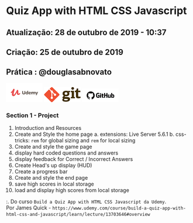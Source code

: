 # Quiz App with HTML CSS Javascript

## Atualização: 28 de outubro de 2019 - 10:37
## Criação: 25 de outubro de 2019
## Prática : @douglasabnovato

![Udemy](/images/logo-udemy.png)
![Git](/images/logo-git.png)
![GitHub](/images/logo-github.png)

### Section 1 - Project
1. Introduction and Resources 
2. Create and Style the home page 
a. extensions: Live Server 5.6.1
b. css-tricks: `rem` for global sizing and `rem` for local sizing
3. Create and style the game page
4. display hard coded questions and answers
5. display feedback for Correct / Incorrect Answers
6. Create Head's up display (HUD)
7. Create a progress bar
8. Create and style the end page
9. save high scores in local storage 
10. load and display high scores from local storage

:. Do curso `Build a Quiz App with HTML CSS Javascript da Udemy`.<br>
Por James Quick - `https://www.udemy.com/course/build-a-quiz-app-with-html-css-and-javascript/learn/lecture/13703646#overview`